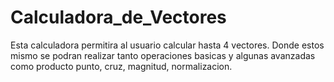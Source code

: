# Calculadora_de_Vectores
Esta calculadora permitira al usuario calcular hasta 4 vectores. Donde estos mismo se podran realizar tanto operaciones basicas y algunas avanzadas como producto punto, cruz, magnitud, normalizacion.
